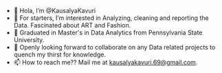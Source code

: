 - 👋 Hola, I’m @KausalyaKavuri
- 👀 For starters, I’m interested in Analyzing, cleaning and reporting the Data. Fascinated about ART and Fashion.
- 🌱 Graduated in Master's in Data Analytics from Pennsylvania State University.
- 💞️ Openly looking forward to collaborate on any Data related projects to quench my thirst for knowledge.
- 📫 How to reach me?? Mail me at kausalyakavuri.69@gmail.com.

<!---
KausalyaKavuri/KausalyaKavuri is a ✨ special ✨ repository because its `README.md` (this file) appears on your GitHub profile.
You can click the Preview link to take a look at your changes.
--->
